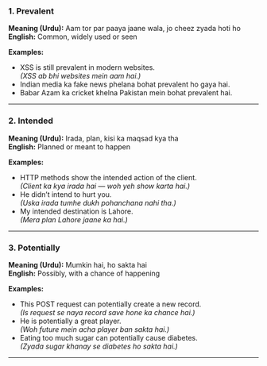 ### 1. **Prevalent**
**Meaning (Urdu):** Aam tor par paaya jaane wala, jo cheez zyada hoti ho  
**English:** Common, widely used or seen

**Examples:**
- XSS is still prevalent in modern websites.  
  *(XSS ab bhi websites mein aam hai.)*
- Indian media ka fake news phelana bohat prevalent ho gaya hai.  
- Babar Azam ka cricket khelna Pakistan mein bohat prevalent hai.

---

### 2. **Intended**
**Meaning (Urdu):** Irada, plan, kisi ka maqsad kya tha  
**English:** Planned or meant to happen

**Examples:**
- HTTP methods show the intended action of the client.  
  *(Client ka kya irada hai — woh yeh show karta hai.)*
- He didn’t intend to hurt you.  
  *(Uska irada tumhe dukh pohanchana nahi tha.)*
- My intended destination is Lahore.  
  *(Mera plan Lahore jaane ka hai.)*

---

### 3. **Potentially**
**Meaning (Urdu):** Mumkin hai, ho sakta hai  
**English:** Possibly, with a chance of happening

**Examples:**
- This POST request can potentially create a new record.  
  *(Is request se naya record save hone ka chance hai.)*
- He is potentially a great player.  
  *(Woh future mein acha player ban sakta hai.)*
- Eating too much sugar can potentially cause diabetes.  
  *(Zyada sugar khanay se diabetes ho sakta hai.)*

---
